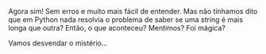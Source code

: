 Agora sim! Sem erros e muito mais fácil de entender. Mas não tínhamos dito que em Python nada resolvia o problema de saber se uma string é mais longa que outra? Então, o que aconteceu? Mentimos? Foi mágica?

Vamos desvendar o mistério...
